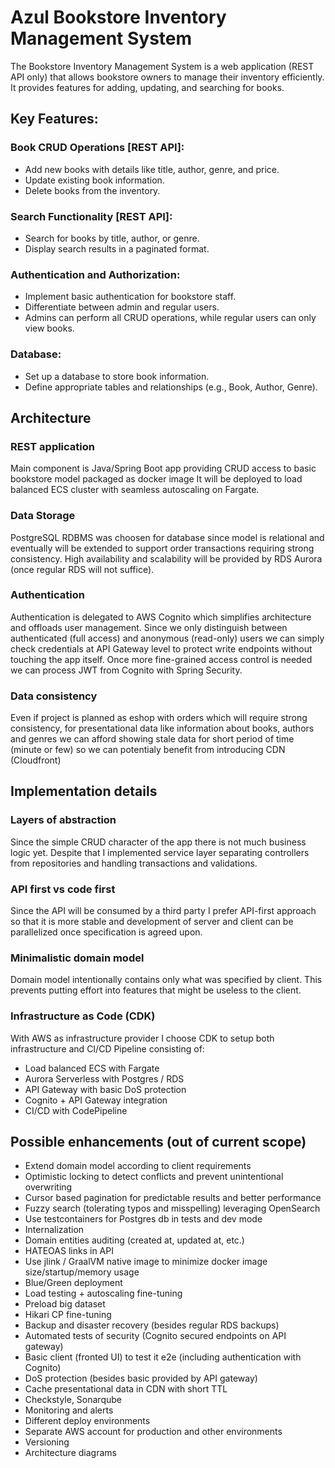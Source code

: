 # Azul Bookstore Inventory Management System 

The Bookstore Inventory Management System is a web application (REST API only) that allows bookstore owners to manage their inventory efficiently. It provides features for adding, updating, and searching for books.

## Key Features:

### Book CRUD Operations [REST API]:
- Add new books with details like title, author, genre, and price.
- Update existing book information.
- Delete books from the inventory.

### Search Functionality [REST API]:
- Search for books by title, author, or genre.
- Display search results in a paginated format.

### Authentication and Authorization:
- Implement basic authentication for bookstore staff.
- Differentiate between admin and regular users.
- Admins can perform all CRUD operations, while regular users can only view books.

### Database:
- Set up a database to store book information.
- Define appropriate tables and relationships (e.g., Book, Author, Genre).


## Architecture

### REST application
Main component is Java/Spring Boot app providing CRUD access to basic bookstore model packaged as docker image
It will be deployed to load balanced ECS cluster with seamless autoscaling on Fargate. 

### Data Storage
PostgreSQL RDBMS was choosen for database since model is relational and eventually will be extended to support order transactions requiring strong consistency.
High availability and scalability will be provided by RDS Aurora (once regular RDS will not suffice).

### Authentication
Authentication is delegated to AWS Cognito which simplifies architecture and offloads user management.
Since we only distinguish between authenticated (full access) and anonymous (read-only) users we can simply check credentials at API Gateway level to protect write endpoints without touching the app itself.
Once more fine-grained access control is needed we can process JWT from Cognito with Spring Security.

### Data consistency
Even if project is planned as eshop with orders which will require strong consistency, for presentational data like information about books, authors and genres we can afford showing stale data for short period of time (minute or few) so we can potentialy benefit from introducing CDN (Cloudfront)


## Implementation details

### Layers of abstraction
Since the simple CRUD character of the app there is not much business logic yet.
Despite that I implemented service layer separating controllers from repositories
and handling transactions and validations.

### API first vs code first
Since the API will be consumed by a third party I prefer API-first approach so that it is more stable and development of
server and client can be parallelized once specification is agreed upon.

### Minimalistic domain model
Domain model intentionally contains only what was specified by client. This prevents putting effort into features that might be useless to the client.

### Infrastructure as Code (CDK)
With AWS as infrastructure provider I choose CDK to setup both infrastructure and CI/CD Pipeline consisting of:
- Load balanced ECS with Fargate
- Aurora Serverless with Postgres / RDS
- API Gateway with basic DoS protection
- Cognito + API Gateway integration
- CI/CD with CodePipeline


## Possible enhancements (out of current scope)
- Extend domain model according to client requirements
- Optimistic locking to detect conflicts and prevent unintentional overwriting
- Cursor based pagination for predictable results and better performance
- Fuzzy search (tolerating typos and misspelling) leveraging OpenSearch
- Use testcontainers for Postgres db in tests and dev mode
- Internalization
- Domain entities auditing (created at, updated at, etc.)
- HATEOAS links in API
- Use jlink / GraalVM native image to minimize docker image size/startup/memory usage
- Blue/Green deployment
- Load testing + autoscaling fine-tuning
- Preload big dataset
- Hikari CP fine-tuning
- Backup and disaster recovery (besides regular RDS backups)
- Automated tests of security (Cognito secured endpoints on API gateway)
- Basic client (fronted UI) to test it e2e (including authentication with Cognito)
- DoS protection (besides basic provided by API gateway)
- Cache presentational data in CDN with short TTL
- Checkstyle, Sonarqube
- Monitoring and alerts
- Different deploy environments
- Separate AWS account for production and other environments
- Versioning
- Architecture diagrams
